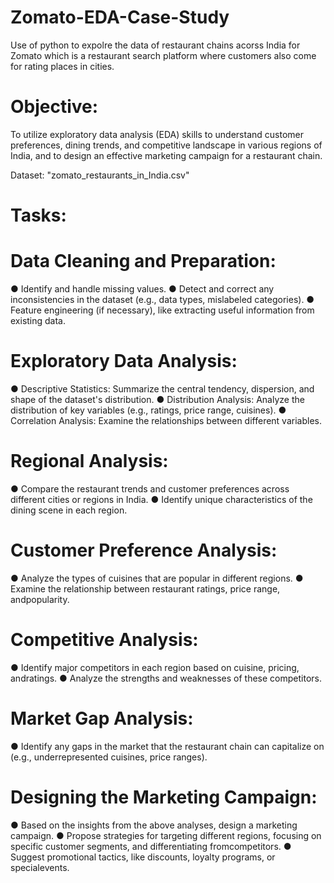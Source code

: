# Zomato-EDA-Case-Study
Use of python to expolre the data of restaurant chains acorss India for Zomato which is a restaurant search platform where customers also come for rating places in cities.

# Objective:
To utilize exploratory data analysis (EDA) skills to understand customer preferences,
dining trends, and competitive landscape in various regions of India, and to design
an effective marketing campaign for a restaurant chain.

Dataset:
"zomato_restaurants_in_India.csv"

# Tasks:


# Data Cleaning and Preparation:
● Identify and handle missing values.
● Detect and correct any inconsistencies in the dataset (e.g., data types, mislabeled categories).
● Feature engineering (if necessary), like extracting useful information from existing data.



# Exploratory Data Analysis:
● Descriptive Statistics: Summarize the central tendency, dispersion, and shape of the dataset's distribution.
● Distribution Analysis: Analyze the distribution of key variables (e.g., ratings, price range, cuisines).
● Correlation Analysis: Examine the relationships between different variables.


# Regional Analysis:
● Compare the restaurant trends and customer preferences across different cities or regions in India.
● Identify unique characteristics of the dining scene in each region.



# Customer Preference Analysis:
● Analyze the types of cuisines that are popular in different regions.
● Examine the relationship between restaurant ratings, price range, andpopularity.


# Competitive Analysis:
● Identify major competitors in each region based on cuisine, pricing, andratings.
● Analyze the strengths and weaknesses of these competitors.


# Market Gap Analysis:
● Identify any gaps in the market that the restaurant chain can capitalize on (e.g., underrepresented cuisines, price ranges).


# Designing the Marketing Campaign:
● Based on the insights from the above analyses, design a marketing campaign.
● Propose strategies for targeting different regions, focusing on specific customer segments, and differentiating fromcompetitors.
● Suggest promotional tactics, like discounts, loyalty programs, or specialevents.
